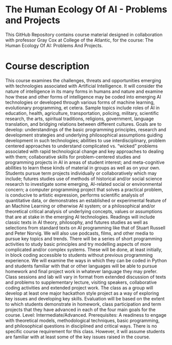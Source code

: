 # The Human Ecology Of AI - Problems and Projects
This GitHub Repository contains course material designed in collaboration with professor Gray Cox at College of the Atlantic, for the course: The Human Ecology Of AI: Problems And Projects.
 
# Course description

This course examines the challenges, threats and opportunities emerging with technologies associated with Artificial Intelligence. It will consider the nature of intelligence in its many forms in humans and nature and examine how these and other forms of intelligence may be coded into emerging AI technologies or developed through various forms of machine learning, evolutionary programming, et cetera. Sample topics include roles of AI in education, health, agriculture, transportation, policing, military, scientific research, the arts, spiritual traditions, religions, government, language translation, and bridging relations between different cultures. Goals are to develop: understandings of the basic programming principles, research and development strategies and underlying philosophical assumptions guiding development in such technologies; abilities to use interdisciplinary, problem centered approaches to understand complicated vs. “wicked” problems associated with rapid technological change and key approaches to dealing with them; collaborative skills for problem-centered studies and programming projects in AI in areas of student interest; and meta-cognitive abilities to learn these kinds of material in groups as well as on your own. Students pursue term projects individually or collaboratively which may include; futures studies use of methods of historical and/or social science research to investigate some emerging, AI-related social or environmental concern; a computer programming project that solves a practical problem, is conducive to artistic expression, performs scientific analysis of quantitative data, or demonstrates an established or experimental feature of an Machine Learning or otherwise AI system; or a philosophical and/or theoretical critical analysis of underlying concepts, values or assumptions that are at stake in the emerging AI technologies. Readings will include classic texts in AI theory, philosophy, and futures studies as well as selections from standard texts on AI programming like that of Stuart Russell and Peter Norvig. We will also use podcasts, films, and other media to pursue key topics and trends. There will be a series of short programming activities to study basic principles and try modelling aspects of more complicated and/or complex systems. These will be done, at least initially, in block coding accessible to students without previous programming experience. We will examine the ways in which they can be coded in Python and students familiar with that or other languages will be able to pursue homework and final project work in whatever language they may prefer. Class sessions and lab will vary in format from extended discussion of texts and problems to supplementary lecture, visiting speakers, collaborative coding activities and extended project work. The class as a group will develop at least one major hackathon style project as a way of exploring key issues and developing key skills. Evaluation will be based on the extent to which students demonstrate in homework, class participation and term projects that they have advanced in each of the four main goals for the course. Level: Intermediate/Advanced. Prerequisites: A readiness to engage with theoretical models, methodological techniques, basic programming, and philosophical questions in disciplined and critical ways. There is no specific course requirement for this class. However, it will assume students are familiar with at least some of the key issues raised in the course. 

